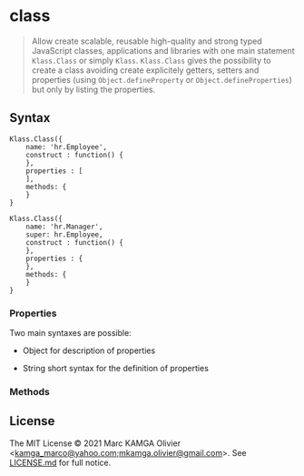 # class
> Allow create scalable, reusable high-quality and strong typed JavaScript classes, applications and libraries with one main statement `Klass.Class` or simply `Klass`. 
`Klass.Class` gives the possibility to create a class avoiding create explicitely getters, setters and properties (using `Object.defineProperty` or `Object.defineProperties`) but only by listing the properties.

## Syntax

```
Klass.Class({
    name: 'hr.Employee',
    construct : function() {
    },
    properties : [
    ],
    methods: {
    }
}
```

```
Klass.Class({
    name: 'hr.Manager',
    super: hr.Employee,
    construct : function() {
    },
    properties : {
    },
    methods: {
    }
}
```

### Properties

Two main syntaxes are possible: 

  - Object for description of properties
  
  
  
  - String short syntax for the definition of properties

### Methods


## License

The MIT License © 2021 Marc KAMGA Olivier <kamga_marco@yahoo.com;mkamga.olivier@gmail.com>. See [LICENSE.md](LICENSE.md) for full notice.
